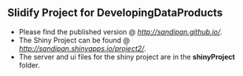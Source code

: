 Slidify Project for DevelopingDataProducts
------------------------------------------

* Please find the published version @ *http://sandipan.github.io/*.
* The Shiny Project can be found @ *http://sandipan.shinyapps.io/project2/*.
* The server and ui files for the shiny project are in the **shinyProject** folder.

